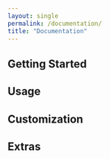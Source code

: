 ```yaml
---
layout: single
permalink: /documentation/
title: "Documentation"
---
```


## Getting Started

## Usage

## Customization

## Extras